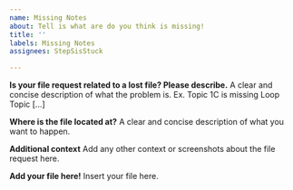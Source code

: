 ```yaml
---
name: Missing Notes
about: Tell is what are do you think is missing!
title: ''
labels: Missing Notes
assignees: StepSisStuck

---
```


**Is your file request related to a lost file? Please describe.**
A clear and concise description of what the problem is. Ex. Topic 1C is missing Loop Topic [...]

**Where is the file located at?**
A clear and concise description of what you want to happen.

**Additional context**
Add any other context or screenshots about the file request here.

**Add your file here!**
Insert your file here.
